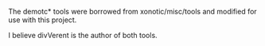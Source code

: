 The demotc* tools were borrowed from xonotic/misc/tools and modified for use with this project.

I believe divVerent is the author of both tools.
